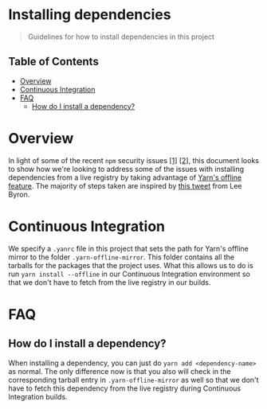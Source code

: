 # Installing dependencies

> Guidelines for how to install dependencies in this project

## Table of Contents

<!-- To run doctoc, you can use `npx doctoc docs`! -->

<!-- START doctoc generated TOC please keep comment here to allow auto update -->

<!-- DON'T EDIT THIS SECTION, INSTEAD RE-RUN doctoc TO UPDATE -->

- [Overview](#overview)
- [Continuous Integration](#continuous-integration)
- [FAQ](#faq)
  - [How do I install a dependency?](#how-do-i-install-a-dependency)

<!-- END doctoc generated TOC please keep comment here to allow auto update -->

# Overview

In light of some of the recent `npm` security issues [[1]](https://blog.npmjs.org/post/175824896885/incident-report-npm-inc-operations-incident-of) [[2]](https://eslint.org/blog/2018/07/postmortem-for-malicious-package-publishes), this document looks to show how we're looking to address some of the issues with installing dependencies from a live registry by taking advantage of [Yarn's offline feature](https://yarnpkg.com/blog/2016/11/24/offline-mirror/). The majority of steps taken are inspired by [this tweet](https://twitter.com/leeb/status/1017607265115750400) from Lee Byron.

# Continuous Integration

We specify a `.yanrc` file in this project that sets the path for Yarn's offline mirror to the folder `.yarn-offline-mirror`. This folder contains all the tarballs for the packages that the project uses. What this allows us to do is run `yarn install --offline` in our Continuous Integration environment so that we don't have to fetch from the live registry in our builds.

# FAQ

## How do I install a dependency?

When installing a dependency, you can just do `yarn add <dependency-name>` as normal. The only difference now is that you also will check in the corresponding tarball entry in `.yarn-offline-mirror` as well so that we don't have to fetch this dependency from the live registry during Continuous Integration builds.
